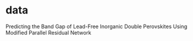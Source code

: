 # data
Predicting the Band Gap of Lead-Free Inorganic Double Perovskites Using Modified Parallel Residual Network

